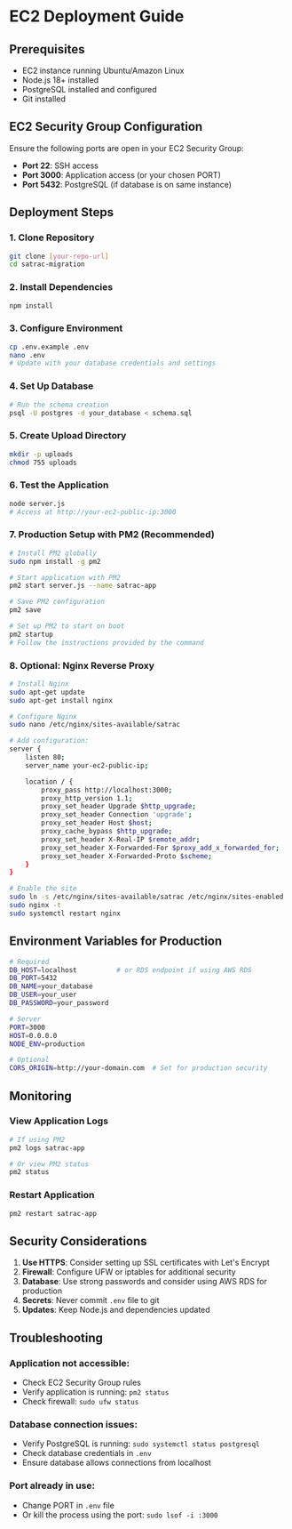 # EC2 Deployment Guide

## Prerequisites
- EC2 instance running Ubuntu/Amazon Linux
- Node.js 18+ installed
- PostgreSQL installed and configured
- Git installed

## EC2 Security Group Configuration
Ensure the following ports are open in your EC2 Security Group:
- **Port 22**: SSH access
- **Port 3000**: Application access (or your chosen PORT)
- **Port 5432**: PostgreSQL (if database is on same instance)

## Deployment Steps

### 1. Clone Repository
```bash
git clone [your-repo-url]
cd satrac-migration
```

### 2. Install Dependencies
```bash
npm install
```

### 3. Configure Environment
```bash
cp .env.example .env
nano .env
# Update with your database credentials and settings
```

### 4. Set Up Database
```bash
# Run the schema creation
psql -U postgres -d your_database < schema.sql
```

### 5. Create Upload Directory
```bash
mkdir -p uploads
chmod 755 uploads
```

### 6. Test the Application
```bash
node server.js
# Access at http://your-ec2-public-ip:3000
```

### 7. Production Setup with PM2 (Recommended)
```bash
# Install PM2 globally
sudo npm install -g pm2

# Start application with PM2
pm2 start server.js --name satrac-app

# Save PM2 configuration
pm2 save

# Set up PM2 to start on boot
pm2 startup
# Follow the instructions provided by the command
```

### 8. Optional: Nginx Reverse Proxy
```bash
# Install Nginx
sudo apt-get update
sudo apt-get install nginx

# Configure Nginx
sudo nano /etc/nginx/sites-available/satrac

# Add configuration:
server {
    listen 80;
    server_name your-ec2-public-ip;

    location / {
        proxy_pass http://localhost:3000;
        proxy_http_version 1.1;
        proxy_set_header Upgrade $http_upgrade;
        proxy_set_header Connection 'upgrade';
        proxy_set_header Host $host;
        proxy_cache_bypass $http_upgrade;
        proxy_set_header X-Real-IP $remote_addr;
        proxy_set_header X-Forwarded-For $proxy_add_x_forwarded_for;
        proxy_set_header X-Forwarded-Proto $scheme;
    }
}

# Enable the site
sudo ln -s /etc/nginx/sites-available/satrac /etc/nginx/sites-enabled
sudo nginx -t
sudo systemctl restart nginx
```

## Environment Variables for Production

```bash
# Required
DB_HOST=localhost          # or RDS endpoint if using AWS RDS
DB_PORT=5432
DB_NAME=your_database
DB_USER=your_user
DB_PASSWORD=your_password

# Server
PORT=3000
HOST=0.0.0.0
NODE_ENV=production

# Optional
CORS_ORIGIN=http://your-domain.com  # Set for production security
```

## Monitoring

### View Application Logs
```bash
# If using PM2
pm2 logs satrac-app

# Or view PM2 status
pm2 status
```

### Restart Application
```bash
pm2 restart satrac-app
```

## Security Considerations

1. **Use HTTPS**: Consider setting up SSL certificates with Let's Encrypt
2. **Firewall**: Configure UFW or iptables for additional security
3. **Database**: Use strong passwords and consider using AWS RDS for production
4. **Secrets**: Never commit `.env` file to git
5. **Updates**: Keep Node.js and dependencies updated

## Troubleshooting

### Application not accessible:
- Check EC2 Security Group rules
- Verify application is running: `pm2 status`
- Check firewall: `sudo ufw status`

### Database connection issues:
- Verify PostgreSQL is running: `sudo systemctl status postgresql`
- Check database credentials in `.env`
- Ensure database allows connections from localhost

### Port already in use:
- Change PORT in `.env` file
- Or kill the process using the port: `sudo lsof -i :3000`